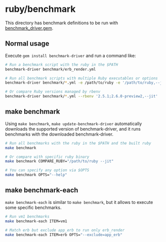 # ruby/benchmark

This directory has benchmark definitions to be run with
[benchmark\_driver.gem](https://github.com/benchmark-driver/benchmark-driver).

## Normal usage

Execute `gem install benchmark-driver` and run a command like:

```bash
# Run a benchmark script with the ruby in the $PATH
benchmark-driver benchmark/erb_render.yml

# Run all benchmark scripts with multiple Ruby executables or options
benchmark-driver benchmark/*.yml -e /path/to/ruby -e '/path/to/ruby,--jit'

# Or compare Ruby versions managed by rbenv
benchmark-driver benchmark/*.yml --rbenv '2.5.1;2.6.0-preview2,--jit'
```

## make benchmark

Using `make benchmark`, `make update-benchmark-driver` automatically downloads
the supported version of benchmark-driver, and it runs benchmarks with the downloaded
benchmark-driver.

```bash
# Run all benchmarks with the ruby in the $PATH and the built ruby
make benchmark

# Or compare with specific ruby binary
make benchmark COMPARE_RUBY="/path/to/ruby --jit"

# You can specify any option via $OPTS
make benchmark OPTS="--help"
```

## make benchmark-each

`make benchmark-each` is similar to `make benchmark`, but it allows to execute
some specific benchmarks.

```bash
# Run vm1 benchmarks
make benchmark-each ITEM=vm1

# Match erb but exclude app_erb to run only erb_render
make benchmark-each ITEM=erb OPTS="--exclude=app_erb"
```
